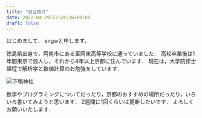 ```yaml
---
title: "自己紹介"
date: 2022-04-29T13:24:26+09:00
draft: false
---
```


はじめまして．
engwと申します．

徳島県出身で，阿南市にある富岡東高等学校に通っていました．
高校卒業後は1年間東京で浪人し，それから4年以上京都に住んでいます．
現在は，大学院修士課程で解析学と数値計算のお勉強をしています．

![下鴨神社](/simogamo.jpg)

数学やプログラミングについてだったり，京都のおすすめの場所だったり，いろいろ書いてみようと思います．
2週間に1回くらいは更新したいです．
よろしくお願いいたします．
